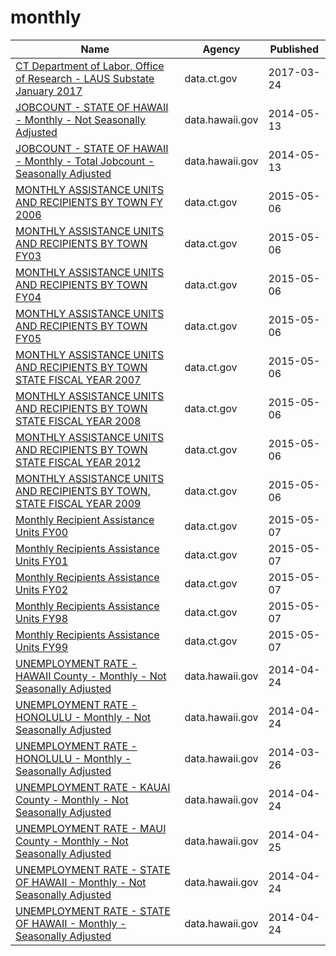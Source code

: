 # monthly

Name | Agency | Published
---- | ---- | ---------
[CT Department of Labor, Office of Research - LAUS Substate January 2017](../socrata/nfe2-aprv.md) | data.ct.gov | 2017-03-24
[JOBCOUNT - STATE OF HAWAII - Monthly - Not Seasonally Adjusted](../socrata/k5vg-u5ms.md) | data.hawaii.gov | 2014-05-13
[JOBCOUNT - STATE OF HAWAII - Monthly - Total Jobcount - Seasonally Adjusted](../socrata/7jcp-cse7.md) | data.hawaii.gov | 2014-05-13
[MONTHLY ASSISTANCE UNITS AND RECIPIENTS BY TOWN FY 2006](../socrata/73sy-vvz7.md) | data.ct.gov | 2015-05-06
[MONTHLY ASSISTANCE UNITS AND RECIPIENTS BY TOWN FY03](../socrata/d2gy-qyu3.md) | data.ct.gov | 2015-05-06
[MONTHLY ASSISTANCE UNITS AND RECIPIENTS BY TOWN FY04](../socrata/g9s8-wdcq.md) | data.ct.gov | 2015-05-06
[MONTHLY ASSISTANCE UNITS AND RECIPIENTS BY TOWN FY05](../socrata/ffti-3zst.md) | data.ct.gov | 2015-05-06
[MONTHLY ASSISTANCE UNITS AND RECIPIENTS BY TOWN STATE FISCAL YEAR 2007](../socrata/yf8e-3hwz.md) | data.ct.gov | 2015-05-06
[MONTHLY ASSISTANCE UNITS AND RECIPIENTS BY TOWN STATE FISCAL YEAR 2008](../socrata/c9fg-6zhq.md) | data.ct.gov | 2015-05-06
[MONTHLY ASSISTANCE UNITS AND RECIPIENTS BY TOWN STATE FISCAL YEAR 2012](../socrata/nace-rgfz.md) | data.ct.gov | 2015-05-06
[MONTHLY ASSISTANCE UNITS AND RECIPIENTS BY TOWN, STATE FISCAL YEAR 2009](../socrata/9r6j-9p8n.md) | data.ct.gov | 2015-05-06
[Monthly Recipient Assistance Units FY00](../socrata/bkzu-kfvt.md) | data.ct.gov | 2015-05-07
[Monthly Recipients Assistance Units FY01](../socrata/6eai-w4xp.md) | data.ct.gov | 2015-05-07
[Monthly Recipients Assistance Units FY02](../socrata/8kmg-4n6q.md) | data.ct.gov | 2015-05-07
[Monthly Recipients Assistance Units FY98](../socrata/37dh-r83m.md) | data.ct.gov | 2015-05-07
[Monthly Recipients Assistance Units FY99](../socrata/tewy-5stv.md) | data.ct.gov | 2015-05-07
[UNEMPLOYMENT RATE - HAWAII County - Monthly - Not Seasonally Adjusted](../socrata/fwib-3htg.md) | data.hawaii.gov | 2014-04-24
[UNEMPLOYMENT RATE - HONOLULU - Monthly - Not Seasonally Adjusted](../socrata/8djr-dj7q.md) | data.hawaii.gov | 2014-04-24
[UNEMPLOYMENT RATE - HONOLULU - Monthly - Seasonally Adjusted](../socrata/8hbh-6di9.md) | data.hawaii.gov | 2014-03-26
[UNEMPLOYMENT RATE - KAUAI County - Monthly - Not Seasonally Adjusted](../socrata/cieb-g5na.md) | data.hawaii.gov | 2014-04-24
[UNEMPLOYMENT RATE - MAUI County - Monthly - Not Seasonally Adjusted](../socrata/xhzq-4bun.md) | data.hawaii.gov | 2014-04-25
[UNEMPLOYMENT RATE - STATE OF HAWAII - Monthly - Not Seasonally Adjusted](../socrata/skx5-9dam.md) | data.hawaii.gov | 2014-04-24
[UNEMPLOYMENT RATE - STATE OF HAWAII - Monthly - Seasonally Adjusted](../socrata/qxej-k2af.md) | data.hawaii.gov | 2014-04-24

